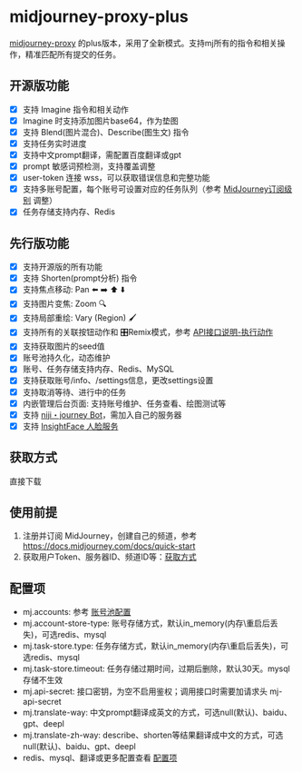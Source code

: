 # midjourney-proxy-plus

[midjourney-proxy](https://github.com/novicezk/midjourney-proxy) 的plus版本，采用了全新模式。支持mj所有的指令和相关操作，精准匹配所有提交的任务。

## 开源版功能
- [x] 支持 Imagine 指令和相关动作
- [x] Imagine 时支持添加图片base64，作为垫图
- [x] 支持 Blend(图片混合)、Describe(图生文) 指令
- [x] 支持任务实时进度
- [x] 支持中文prompt翻译，需配置百度翻译或gpt
- [x] prompt 敏感词预检测，支持覆盖调整
- [x] user-token 连接 wss，可以获取错误信息和完整功能
- [x] 支持多账号配置，每个账号可设置对应的任务队列（参考 [MidJourney订阅级别](https://docs.midjourney.com/docs/plans) 调整）
- [x] 任务存储支持内存、Redis

## 先行版功能
- [x] 支持开源版的所有功能
- [x] 支持 Shorten(prompt分析) 指令
- [x] 支持焦点移动: Pan ⬅️ ➡️ ⬆️ ⬇️
- [x] 支持图片变焦: Zoom 🔍
- [x] 支持局部重绘: Vary (Region) 🖌
- [x] 支持所有的关联按钮动作和 🎛️Remix模式，参考 [API接口说明-执行动作](./docs/api.md#3-%E6%89%A7%E8%A1%8C%E4%BB%BB%E5%8A%A1%E7%9A%84%E5%85%B3%E8%81%94%E5%8A%A8%E4%BD%9C)
- [x] 支持获取图片的seed值
- [x] 账号池持久化，动态维护
- [x] 账号、任务存储支持内存、Redis、MySQL
- [x] 支持获取账号/info、/settings信息，更改settings设置
- [x] 支持取消等待、进行中的任务
- [x] 内嵌管理后台页面: 支持账号维护、任务查看、绘图测试等
- [x] 支持 [niji・journey Bot](https://discord.com/invite/nijijourney)，需加入自己的服务器
- [x] 支持 [InsightFace 人脸服务](https://discord.com/api/oauth2/authorize?client_id=1090660574196674713&permissions=274877945856&scope=bot)

## 获取方式

直接下载

## 使用前提
1. 注册并订阅 MidJourney，创建自己的频道，参考 https://docs.midjourney.com/docs/quick-start
2. 获取用户Token、服务器ID、频道ID等：[获取方式](./docs/discord-params.md)

## 配置项
- mj.accounts: 参考 [账号池配置](./docs/config.md#%E8%B4%A6%E5%8F%B7%E6%B1%A0%E9%85%8D%E7%BD%AE%E5%8F%82%E8%80%83)
- mj.account-store-type: 账号存储方式，默认in_memory(内存\重启后丢失)，可选redis、mysql
- mj.task-store.type: 任务存储方式，默认in_memory(内存\重启后丢失)，可选redis、mysql
- mj.task-store.timeout: 任务存储过期时间，过期后删除，默认30天。mysql存储不生效
- mj.api-secret: 接口密钥，为空不启用鉴权；调用接口时需要加请求头 mj-api-secret
- mj.translate-way: 中文prompt翻译成英文的方式，可选null(默认)、baidu、gpt、deepl
- mj.translate-zh-way: describe、shorten等结果翻译成中文的方式，可选null(默认)、baidu、gpt、deepl
- redis、mysql、翻译或更多配置查看 [配置项](./docs/config.md)
